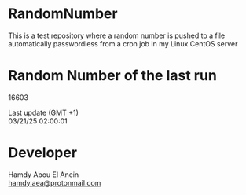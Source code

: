 # RandomNumber    
This is a test repository where a random number is pushed to a file automatically passwordless from a cron job in my Linux CentOS server    
# Random Number of the last run   
16603
      
Last update (GMT +1)    
03/21/25 02:00:01
# Developer    
Hamdy Abou El Anein   
hamdy.aea@protonmail.com
